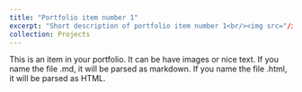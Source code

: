 ```yaml
---
title: "Portfolio item number 1"
excerpt: "Short description of portfolio item number 1<br/><img src="/images/autonomous_inspection.gif">"
collection: Projects
---
```


This is an item in your portfolio. It can be have images or nice text. If you name the file .md, it will be parsed as markdown. If you name the file .html, it will be parsed as HTML. 
